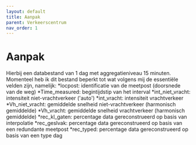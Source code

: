 ```yaml
---
layout: default
title: Aanpak
parent: Verkeerscentrum
nav_order: 1
---
```



# Aanpak


Hierbij een databestand van 1 dag met aggregatieniveau 15 minuten. Momenteel heb ik dit bestand beperkt tot wat volgens mij de essentiële velden zijn, namelijk:
*locpost: identificatie van de meetpost (doorsnede van de weg)
*Time_measured: begintijdstip van het interval
*int_niet_vracht: intensiteit niet-vrachtverkeer ('auto')
*int_vracht: intensiteit vrachtverkeer
*Vh_niet_vracht: gemiddelde snelheid niet-vrachtverkeer (harmonisch gemiddelde)
*Vh_vracht: gemiddelde snelheid vrachtverkeer (harmonisch gemiddelde)
*rec_kl_gaten: percentage data gereconstrueerd op basis van interpolatie
*rec_geslvak: percentage data gereconstrueerd op basis van een redundante meetpost
*rec_typed: percentage data gereconstrueerd op basis van een type dag
 



